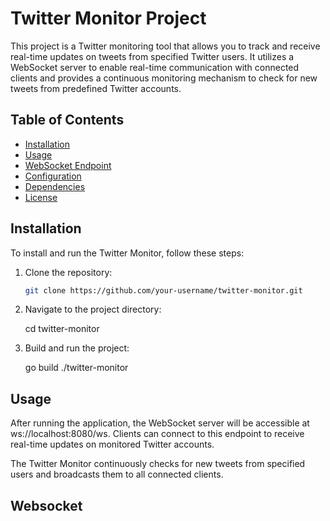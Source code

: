 # Twitter Monitor Project

This project is a Twitter monitoring tool that allows you to track and receive real-time updates on tweets from specified Twitter users. It utilizes a WebSocket server to enable real-time communication with connected clients and provides a continuous monitoring mechanism to check for new tweets from predefined Twitter accounts.

## Table of Contents

- [Installation](#installation)
- [Usage](#usage)
- [WebSocket Endpoint](#websocket-endpoint)
- [Configuration](#configuration)
- [Dependencies](#dependencies)
- [License](#license)

## Installation

To install and run the Twitter Monitor, follow these steps:

1. Clone the repository:

   ```bash
   git clone https://github.com/your-username/twitter-monitor.git

2. Navigate to the project directory:

   cd twitter-monitor

3. Build and run the project:

   go build
   ./twitter-monitor

## Usage

After running the application, the WebSocket server will be accessible at ws://localhost:8080/ws. Clients can connect to this endpoint to receive real-time updates on monitored Twitter accounts.

The Twitter Monitor continuously checks for new tweets from specified users and broadcasts them to all connected clients.

## Websocket
